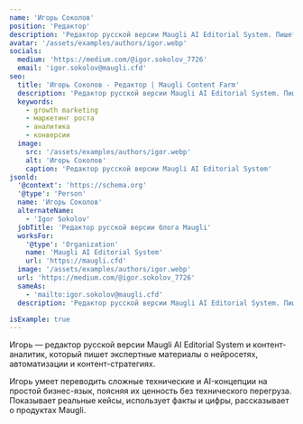 ```yaml
---
name: 'Игорь Соколов'
position: 'Редактор'
description: 'Редактор русской версии Maugli AI Editorial System. Пишет продуктовые статьи и экспертные материалы о нейросетях, GPT-SEO и автоматизации контента.'
avatar: '/assets/examples/authors/igor.webp'
socials:
  medium: 'https://medium.com/@igor.sokolov_7726'
  email: 'igor.sokolov@maugli.cfd'
seo:
  title: 'Игорь Соколов - Редактор | Maugli Content Farm'
  description: 'Редактор русской версии Maugli AI Editorial System. Пишет экспертные материалы о нейросетях, GPT-SEO и автоматизации контента.'
  keywords:
    - growth marketing
    - маркетинг роста
    - аналитика
    - конверсии
  image:
    src: '/assets/examples/authors/igor.webp'
    alt: 'Игорь Соколов'
    caption: 'Редактор русской версии Maugli AI Editorial System'
jsonld:
  '@context': 'https://schema.org'
  '@type': 'Person'
  name: 'Игорь Соколов'
  alternateName:
    - 'Igor Sokolov'
  jobTitle: 'Редактор русской версии блога Maugli'
  worksFor:
    '@type': 'Organization'
    name: 'Maugli AI Editorial System'
    url: 'https://maugli.cfd'
  image: '/assets/examples/authors/igor.webp'
  url: 'https://medium.com/@igor.sokolov_7726'
  sameAs:
    - 'mailto:igor.sokolov@maugli.cfd'
  description: 'Редактор русской версии Maugli AI Editorial System. Пишет аналитические статьи о нейросетях, GPT-SEO, автоматизации контента и продуктовых стратегиях.'

isExample: true
---
```


Игорь — редактор русской версии Maugli AI Editorial System и контент-аналитик, который пишет экспертные материалы о нейросетях, автоматизации и контент-стратегиях.

Игорь умеет переводить сложные технические и AI-концепции на простой бизнес-язык, поясняя их ценность без технического перегруза. Показывает реальные кейсы, использует факты и цифры, рассказывает о продуктах Maugli.
